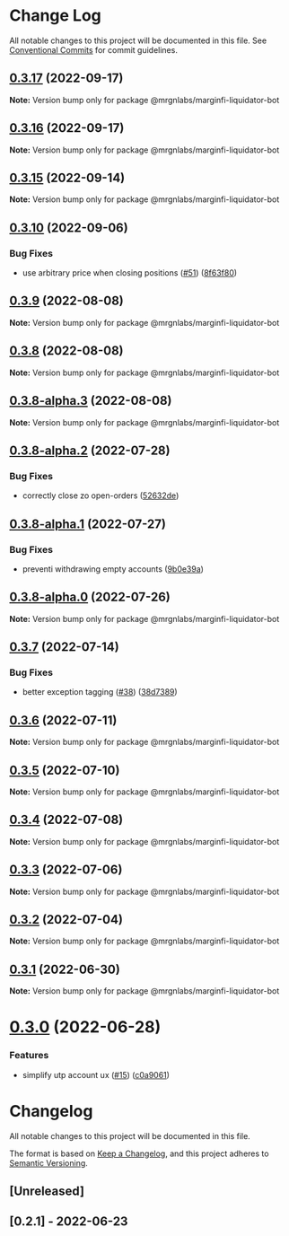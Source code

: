 # Change Log

All notable changes to this project will be documented in this file.
See [Conventional Commits](https://conventionalcommits.org) for commit guidelines.

## [0.3.17](https://github.com/mrgnlabs/marginfi-sdk/compare/@mrgnlabs/marginfi-liquidator-bot@0.3.16...@mrgnlabs/marginfi-liquidator-bot@0.3.17) (2022-09-17)

**Note:** Version bump only for package @mrgnlabs/marginfi-liquidator-bot





## [0.3.16](https://github.com/mrgnlabs/marginfi-sdk/compare/@mrgnlabs/marginfi-liquidator-bot@0.3.15...@mrgnlabs/marginfi-liquidator-bot@0.3.16) (2022-09-17)

**Note:** Version bump only for package @mrgnlabs/marginfi-liquidator-bot





## [0.3.15](https://github.com/mrgnlabs/marginfi-sdk/compare/@mrgnlabs/marginfi-liquidator-bot@0.3.14...@mrgnlabs/marginfi-liquidator-bot@0.3.15) (2022-09-14)

**Note:** Version bump only for package @mrgnlabs/marginfi-liquidator-bot





## [0.3.10](https://github.com/mrgnlabs/marginfi-sdk/compare/@mrgnlabs/marginfi-liquidator-bot@0.3.8-alpha.3...@mrgnlabs/marginfi-liquidator-bot@0.3.10) (2022-09-06)


### Bug Fixes

* use arbitrary price when closing positions ([#51](https://github.com/mrgnlabs/marginfi-sdk/issues/51)) ([8f63f80](https://github.com/mrgnlabs/marginfi-sdk/commit/8f63f80950bb21f7938f5dfc7a7af08bc738b5e6))





## [0.3.9](https://github.com/mrgnlabs/marginfi-sdk/compare/@mrgnlabs/marginfi-liquidator-bot@0.3.8-alpha.3...@mrgnlabs/marginfi-liquidator-bot@0.3.9) (2022-08-08)

**Note:** Version bump only for package @mrgnlabs/marginfi-liquidator-bot





## [0.3.8](https://github.com/mrgnlabs/marginfi-sdk/compare/@mrgnlabs/marginfi-liquidator-bot@0.3.8-alpha.3...@mrgnlabs/marginfi-liquidator-bot@0.3.8) (2022-08-08)

**Note:** Version bump only for package @mrgnlabs/marginfi-liquidator-bot





## [0.3.8-alpha.3](https://github.com/mrgnlabs/marginfi-sdk/compare/@mrgnlabs/marginfi-liquidator-bot@0.3.8-alpha.2...@mrgnlabs/marginfi-liquidator-bot@0.3.8-alpha.3) (2022-08-08)

**Note:** Version bump only for package @mrgnlabs/marginfi-liquidator-bot





## [0.3.8-alpha.2](https://github.com/mrgnlabs/marginfi-sdk/compare/@mrgnlabs/marginfi-liquidator-bot@0.3.8-alpha.1...@mrgnlabs/marginfi-liquidator-bot@0.3.8-alpha.2) (2022-07-28)


### Bug Fixes

* correctly close zo open-orders ([52632de](https://github.com/mrgnlabs/marginfi-sdk/commit/52632deb2d8fee27e76177212e16bf626f0be700))





## [0.3.8-alpha.1](https://github.com/mrgnlabs/marginfi-sdk/compare/@mrgnlabs/marginfi-liquidator-bot@0.3.8-alpha.0...@mrgnlabs/marginfi-liquidator-bot@0.3.8-alpha.1) (2022-07-27)


### Bug Fixes

* preventi withdrawing empty accounts ([9b0e39a](https://github.com/mrgnlabs/marginfi-sdk/commit/9b0e39af697e477df696fae734453ac775574f2f))





## [0.3.8-alpha.0](https://github.com/mrgnlabs/marginfi-sdk/compare/@mrgnlabs/marginfi-liquidator-bot@0.3.7...@mrgnlabs/marginfi-liquidator-bot@0.3.8-alpha.0) (2022-07-26)

**Note:** Version bump only for package @mrgnlabs/marginfi-liquidator-bot





## [0.3.7](https://github.com/mrgnlabs/marginfi-sdk/compare/@mrgnlabs/marginfi-liquidator-bot@0.3.6...@mrgnlabs/marginfi-liquidator-bot@0.3.7) (2022-07-14)


### Bug Fixes

* better exception tagging ([#38](https://github.com/mrgnlabs/marginfi-sdk/issues/38)) ([38d7389](https://github.com/mrgnlabs/marginfi-sdk/commit/38d7389e60689d99b3a281b5a2a02ddd15344421))





## [0.3.6](https://github.com/mrgnlabs/marginfi-sdk/compare/@mrgnlabs/marginfi-liquidator-bot@0.3.5...@mrgnlabs/marginfi-liquidator-bot@0.3.6) (2022-07-11)

**Note:** Version bump only for package @mrgnlabs/marginfi-liquidator-bot





## [0.3.5](https://github.com/mrgnlabs/marginfi-sdk/compare/@mrgnlabs/marginfi-liquidator-bot@0.3.4...@mrgnlabs/marginfi-liquidator-bot@0.3.5) (2022-07-10)

**Note:** Version bump only for package @mrgnlabs/marginfi-liquidator-bot





## [0.3.4](https://github.com/mrgnlabs/marginfi-sdk/compare/@mrgnlabs/marginfi-liquidator-bot@0.3.3...@mrgnlabs/marginfi-liquidator-bot@0.3.4) (2022-07-08)

**Note:** Version bump only for package @mrgnlabs/marginfi-liquidator-bot





## [0.3.3](https://github.com/mrgnlabs/marginfi-sdk/compare/@mrgnlabs/marginfi-liquidator-bot@0.3.2...@mrgnlabs/marginfi-liquidator-bot@0.3.3) (2022-07-06)

**Note:** Version bump only for package @mrgnlabs/marginfi-liquidator-bot





## [0.3.2](https://github.com/mrgnlabs/marginfi-sdk/compare/@mrgnlabs/marginfi-liquidator-bot@0.3.1...@mrgnlabs/marginfi-liquidator-bot@0.3.2) (2022-07-04)

**Note:** Version bump only for package @mrgnlabs/marginfi-liquidator-bot





## [0.3.1](https://github.com/mrgnlabs/marginfi-sdk/compare/@mrgnlabs/marginfi-liquidator-bot@0.3.0...@mrgnlabs/marginfi-liquidator-bot@0.3.1) (2022-06-30)

**Note:** Version bump only for package @mrgnlabs/marginfi-liquidator-bot





# [0.3.0](https://github.com/mrgnlabs/marginfi-sdk/compare/@mrgnlabs/marginfi-liquidator-bot@0.2.1...@mrgnlabs/marginfi-liquidator-bot@0.3.0) (2022-06-28)


### Features

* simplify utp account ux ([#15](https://github.com/mrgnlabs/marginfi-sdk/issues/15)) ([c0a9061](https://github.com/mrgnlabs/marginfi-sdk/commit/c0a9061b089c4c7f9017ba808f375833113a881d))





# Changelog

All notable changes to this project will be documented in this file.

The format is based on [Keep a Changelog](https://keepachangelog.com/en/1.0.0/),
and this project adheres to [Semantic Versioning](https://semver.org/spec/v2.0.0.html).

## [Unreleased]

## [0.2.1] - 2022-06-23

